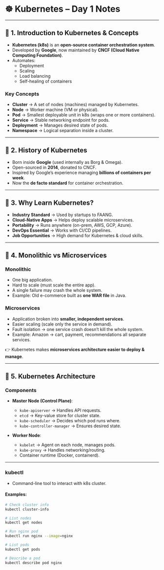 # ☸️ Kubernetes – Day 1 Notes

---

## 🔹 1. Introduction to Kubernetes & Concepts
- **Kubernetes (k8s)** is an **open-source container orchestration system**.  
- Developed by **Google**, now maintained by **CNCF (Cloud Native Computing Foundation)**.  
- Automates:
  - Deployment
  - Scaling
  - Load balancing
  - Self-healing of containers  

### Key Concepts
- **Cluster** → A set of nodes (machines) managed by Kubernetes.  
- **Node** → Worker machine (VM or physical).  
- **Pod** → Smallest deployable unit in k8s (wraps one or more containers).  
- **Service** → Stable networking endpoint for pods.  
- **Deployment** → Manages desired state of pods.  
- **Namespace** → Logical separation inside a cluster.  

---

## 🔹 2. History of Kubernetes
- Born inside **Google** (used internally as Borg & Omega).  
- Open-sourced in **2014**, donated to CNCF.  
- Inspired by Google’s experience managing **billions of containers per week**.  
- Now the **de facto standard** for container orchestration.  

---

## 🔹 3. Why Learn Kubernetes?
- **Industry Standard** → Used by startups to FAANG.  
- **Cloud-Native Apps** → Helps deploy scalable microservices.  
- **Portability** → Runs anywhere (on-prem, AWS, GCP, Azure).  
- **DevOps Essential** → Works with CI/CD pipelines.  
- **Job Opportunities** → High demand for Kubernetes & cloud skills.  

---

## 🔹 4. Monolithic vs Microservices

### Monolithic
- One big application.
- Hard to scale (must scale the entire app).
- A single failure may crash the whole system.
- Example: Old e-commerce built as **one WAR file** in Java.

### Microservices
- Application broken into **smaller, independent services**.
- Easier scaling (scale only the service in demand).
- Fault isolation → one service crash doesn’t kill the whole system.
- Example: Amazon → cart, payment, recommendations all separate services.

👉 Kubernetes makes **microservices architecture easier to deploy & manage**.

---

## 🔹 5. Kubernetes Architecture

### Components
- **Master Node (Control Plane)**:
  - `kube-apiserver` → Handles API requests.
  - `etcd` → Key-value store for cluster state.
  - `kube-scheduler` → Decides which pod runs where.
  - `kube-controller-manager` → Ensures desired state.

- **Worker Node**:
  - `kubelet` → Agent on each node, manages pods.
  - `kube-proxy` → Handles networking/routing.
  - Container runtime (Docker, containerd).

---

### kubectl
- Command-line tool to interact with k8s cluster.

#### Examples:
```bash
# Check cluster info
kubectl cluster-info

# List nodes
kubectl get nodes

# Run nginx pod
kubectl run nginx --image=nginx

# List pods
kubectl get pods

# Describe a pod
kubectl describe pod nginx

